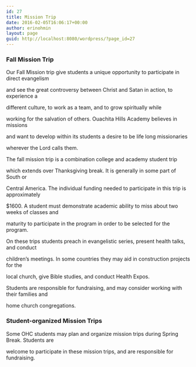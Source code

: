 ```yaml
---
id: 27
title: Mission Trip
date: 2016-02-05T16:06:17+00:00
author: erinohmin
layout: page
guid: http://localhost:8080/wordpress/?page_id=27
---
```

### Fall Mission Trip

Our Fall Mission trip give students a unique opportunity to participate in direct evangelism
  
and see the great controversy between Christ and Satan in action, to experience a
  
different culture, to work as a team, and to grow spiritually while
  
working for the salvation of others. Ouachita Hills Academy believes in missions
  
and want to develop within its students a desire to be life long missionaries
  
wherever the Lord calls them.

The fall mission trip is a combination college and academy student trip
  
which extends over Thanksgiving break. It is generally in some part of South or
  
Central America. The individual funding needed to participate in this trip is approximately
  
$1600.  A student must demonstrate academic ability to miss about two weeks of classes and 

maturity to participate in the program in order to be selected for the program.

On these trips students preach in evangelistic series, present health talks, and conduct
  
children’s meetings. In some countries they may aid in construction projects for the
  
local church, give Bible studies, and conduct Health Expos. 

Students are responsible for fundraising, and may consider working with their families and
 
home church congregations.

### Student-organized Mission Trips

Some OHC students may plan and organize mission trips during Spring Break. Students are 

welcome to participate in these mission trips, and are responsible for fundraising.
